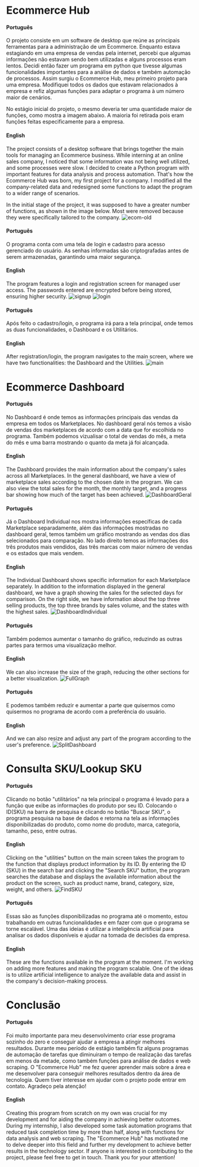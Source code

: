 # Ecommerce Hub

#### Português
O projeto consiste em um software de desktop que reúne as principais ferramentas para a administração de um Ecommerce.
Enquanto estava estagiando em uma empresa de vendas pela internet, percebi que algumas informações não estavam sendo bem utilizadas e alguns processos eram lentos. Decidi então fazer um programa em python que tivesse algumas funcionalidades importantes para a análise de dados e também automação de processos. Assim surgiu o Ecommerce Hub, meu primeiro projeto para uma empresa. Modifiquei todos os dados que estavam relacionados à empresa e refiz algumas funções para adaptar o programa à um número maior de cenários.

No estágio inicial do projeto, o mesmo deveria ter uma quantidade maior de funções, como mostra a imagem abaixo. A maioria foi retirada pois eram funções feitas especificamente para a empresa.

#### English
The project consists of a desktop software that brings together the main tools for managing an Ecommerce business. While interning at an online sales company, I noticed that some information was not being well utilized, and some processes were slow. I decided to create a Python program with important features for data analysis and process automation. That's how the Ecommerce Hub was born, my first project for a company. I modified all the company-related data and redesigned some functions to adapt the program to a wider range of scenarios.

In the initial stage of the project, it was supposed to have a greater number of functions, as shown in the image below. Most were removed because they were specifically tailored to the company.
![ecom-old](img/Ecom-old.png)

#### Português
O programa conta com uma tela de login e cadastro para acesso gerenciado do usuário. As senhas informadas são criptografadas antes de serem armazenadas, garantindo uma maior segurança.

#### English
The program features a login and registration screen for managed user access. The passwords entered are encrypted before being stored, ensuring higher security.
![signup](img/Signup.PNG)
![login](img/Login2.PNG)

#### Português
Após feito o cadastro/login, o programa irá para a tela principal, onde temos as duas funcionalidades, o Dashboard e os Utilitários.

#### English
After registration/login, the program navigates to the main screen, where we have two functionalities: the Dashboard and the Utilities.
![main](img/MainScreen.PNG)

# Ecommerce Dashboard
#### Português
No Dashboard é onde temos as informações principais das vendas da empresa em todos os Marketplaces. No dashboard geral nós temos a visão de vendas dos marketplaces de acordo com a data que for escolhida no programa. Também podemos vizualisar o total de vendas do mês, a meta do mês e uma barra mostrando o quanto da meta já foi alcançada.

#### English
The Dashboard provides the main information about the company's sales across all Marketplaces. In the general dashboard, we have a view of marketplace sales according to the chosen date in the program. We can also view the total sales for the month, the monthly target, and a progress bar showing how much of the target has been achieved.
![DashboardGeral](img/DashboardGeral.PNG)
#### Português
Já o Dashboard Individual nos mostra informações específicas de cada Marketplace separadamente, além das informações mostradas no dashboard geral, temos também um gráfico mostrando as vendas dos dias selecionados para comparação. No lado direito temos as informações dos três produtos mais vendidos, das três marcas com maior número de vendas e os estados que mais vendem.

#### English
The Individual Dashboard shows specific information for each Marketplace separately. In addition to the information displayed in the general dashboard, we have a graph showing the sales for the selected days for comparison. On the right side, we have information about the top three selling products, the top three brands by sales volume, and the states with the highest sales.
![DashboardIndividual](img/IndividualDashboard.PNG)
#### Português
Também podemos aumentar o tamanho do gráfico, reduzindo as outras partes para termos uma visualização melhor.

#### English
We can also increase the size of the graph, reducing the other sections for a better visualization.
![FullGraph](img/FullGraph.PNG)
#### Português
E podemos também reduzir e aumentar a parte que quisermos como quisermos no programa de acordo com a preferência do usuário.

#### English
And we can also resize and adjust any part of the program according to the user's preference.
![SplitDashboard](img/SplitDashboard.PNG)

# Consulta SKU/Lookup SKU
#### Português
Clicando no botão "utilitários" na tela principal o programa é levado para a função que exibe as informações do produto por seu ID.
Colocando o ID(SKU) na barra de pesquisa e clicando no botão "Buscar SKU", o programa pesquisa na base de dados e retorna na tela as informações disponibilizadas do produto, como nome do produto, marca, categoria, tamanho, peso, entre outras.

#### English
Clicking on the "utilities" button on the main screen takes the program to the function that displays product information by its ID. By entering the ID (SKU) in the search bar and clicking the "Search SKU" button, the program searches the database and displays the available information about the product on the screen, such as product name, brand, category, size, weight, and others.
![FindSKU](img/FindSKU.PNG)
#### Português
Essas são as funções disponibilizadas no programa até o momento, estou trabalhando em outras funcionalidades e em fazer com que o programa se torne escalável. Uma das ideias é utilizar a inteligência artificial para analisar os dados disponíveis e ajudar na tomada de decisões da empresa.

#### English
These are the functions available in the program at the moment. I'm working on adding more features and making the program scalable. One of the ideas is to utilize artificial intelligence to analyze the available data and assist in the company's decision-making process.

# Conclusão
#### Português
Foi muito importante para meu desenvolvimento criar esse programa sozinho do zero e conseguir ajudar a empresa a atingir melhores resultados. Durante meu período de estágio também fiz alguns programas de automação de tarefas que diminuiram o tempo de realização das tarefas em menos da metade, como também funções para análise de dados e web scraping. O "Ecommerce Hub" me fez querer aprender mais sobre a área e me desenvolver para conseguir melhores resultados dentro da área de tecnologia.
Quem tiver interesse em ajudar com o projeto pode entrar em contato.
Agradeço pela atenção!

#### English
Creating this program from scratch on my own was crucial for my development and for aiding the company in achieving better outcomes. During my internship, I also developed some task automation programs that reduced task completion time by more than half, along with functions for data analysis and web scraping. The "Ecommerce Hub" has motivated me to delve deeper into this field and further my development to achieve better results in the technology sector. If anyone is interested in contributing to the project, please feel free to get in touch. Thank you for your attention!
